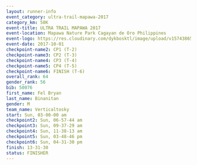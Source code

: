 ```yaml
---
layout: runner-info 
event_category: ultra-trail-mapawa-2017 
category_km: 50K 
event-title: ULTRA TRAIL MAPAWA 2017 
event-location: Mapawa Nature Park Cagayan de Oro Philippines 
event-logo: https://res.cloudinary.com/dykbosktl/image/upload/v1574386563/Logo/image-asset_plfjxn.jpg 
event-date: 2017-10-01 
checkpoint-name2: CP1 (T-2) 
checkpoint-name3: CP2 (T-3) 
checkpoint-name4: CP3 (T-4) 
checkpoint-name5: CP4 (T-5) 
checkpoint-name6: FINISH (T-6) 
overall_rank: 64
gender_rank: 56
bib: 50076
first_name: Fel Bryan
last_name: Binanitan
gender: M
team_name: Verticaltosky
start: Sun, 03-00-00 am
checkpoint2: Sun, 06-57-44 am
checkpoint3: Sun, 09-37-29 am
checkpoint4: Sun, 11-38-13 am
checkpoint5: Sun, 03-48-46 pm
checkpoint6: Sun, 04-31-30 pm
finish: 13-31-30
status: FINISHER
---
```

